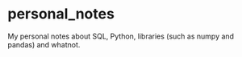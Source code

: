 # personal_notes
My personal notes about SQL, Python, libraries (such as numpy and pandas) and whatnot.
